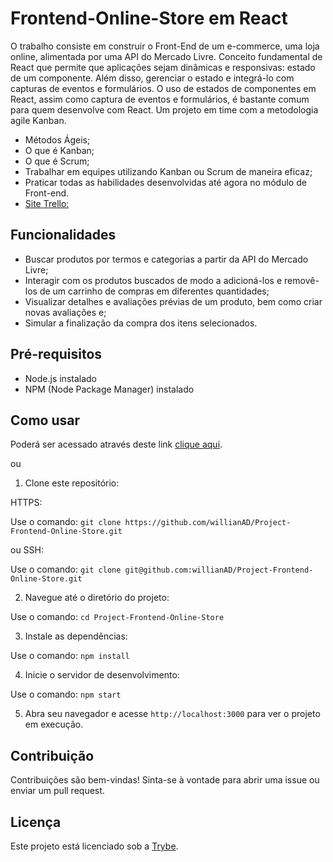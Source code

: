 # Frontend-Online-Store em React

O trabalho consiste em construir o Front-End de um e-commerce, uma loja online, alimentada por uma API do Mercado Livre.
Conceito fundamental de React que permite que aplicações sejam dinâmicas e responsivas: estado de um componente. Além disso, gerenciar o estado e integrá-lo com capturas de eventos e formulários.
O uso de estados de componentes em React, assim como captura de eventos e formulários, é bastante comum para quem desenvolve com React.
Um projeto em time com a metodologia agile Kanban.
- Métodos Ágeis;
- O que é Kanban;
- O que é Scrum;
- Trabalhar em equipes utilizando Kanban ou Scrum de maneira eficaz;
- Praticar todas as habilidades desenvolvidas até agora no módulo de Front-end.
- [Site Trello:](https://trello.com/b/9mjukxCq/frontend-online-store)

## Funcionalidades

- Buscar produtos por termos e categorias a partir da API do Mercado Livre;
- Interagir com os produtos buscados de modo a adicioná-los e removê-los de um carrinho de compras em diferentes quantidades;
- Visualizar detalhes e avaliações prévias de um produto, bem como criar novas avaliações e;
- Simular a finalização da compra dos itens selecionados.

## Pré-requisitos

- Node.js instalado
- NPM (Node Package Manager) instalado

## Como usar

Poderá ser acessado através deste link [clique aqui](https://willianad.github.io/Project-Frontend-Online-Store/).

ou

1. Clone este repositório:

HTTPS:

Use o comando: `git clone https://github.com/willianAD/Project-Frontend-Online-Store.git`

ou SSH:

Use o comando: `git clone git@github.com:willianAD/Project-Frontend-Online-Store.git`



2. Navegue até o diretório do projeto:

Use o comando: `cd Project-Frontend-Online-Store`



3. Instale as dependências:

Use o comando: `npm install`



4. Inicie o servidor de desenvolvimento:

Use o comando: `npm start`



5. Abra seu navegador e acesse `http://localhost:3000` para ver o projeto em execução.

## Contribuição

Contribuições são bem-vindas! Sinta-se à vontade para abrir uma issue ou enviar um pull request.

## Licença

Este projeto está licenciado sob a [Trybe](https://www.betrybe.com/).
